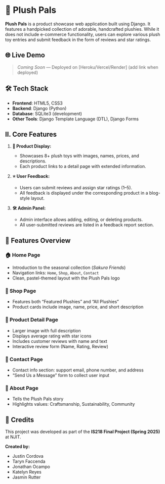 # 🧸 Plush Pals

**Plush Pals** is a product showcase web application built using Django. It features a handpicked collection of adorable, handcrafted plushies. While it does not include e-commerce functionality, users can explore various plush toy entries and submit feedback in the form of reviews and star ratings.

## 🌐 Live Demo

> _Coming Soon_ — Deployed on [Heroku/Vercel/Render] (add link when deployed)

## 🛠 Tech Stack

- **Frontend**: HTML5, CSS3
- **Backend**: Django (Python)
- **Database**: SQLite3 (development)
- **Other Tools**: Django Template Language (DTL), Django Forms

## II. Core Features

1. **🧸 Product Display:**
   - Showcases 8+ plush toys with images, names, prices, and descriptions.
   - Each product links to a detail page with extended information.

2. **⭐ User Feedback:**
   - Users can submit reviews and assign star ratings (1–5).
   - All feedback is displayed under the corresponding product in a blog-style layout.

3. **🛠 Admin Panel:**
   - Admin interface allows adding, editing, or deleting products.
   - All user-submitted reviews are listed in a feedback report section.

## 📁 Features Overview

### 🏠 Home Page

- Introduction to the seasonal collection (*Sakura Friends*)
- Navigation links: `Home`, `Shop`, `About`, `Contact`
- Clean, pastel-themed layout with the Plush Pals logo

### 🧸 Shop Page

- Features both “Featured Plushies” and “All Plushies”
- Product cards include image, name, price, and short description

### 📄 Product Detail Page

- Larger image with full description
- Displays average rating with star icons
- Includes customer reviews with name and text
- Interactive review form (Name, Rating, Review)

### 💌 Contact Page

- Contact info section: support email, phone number, and address
- “Send Us a Message” form to collect user input

### 🧵 About Page

- Tells the Plush Pals story
- Highlights values: Craftsmanship, Sustainability, Community

## 📌 Credits

This project was developed as part of the **IS218 Final Project (Spring 2025)** at NJIT.

**Created by:**
- Justin Cordova  
- Taryn Faccenda  
- Jonathan Ocampo  
- Katelyn Reyes  
- Jasmin Rutter